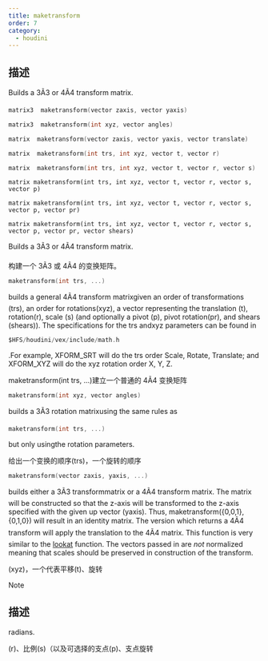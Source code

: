 ```yaml
---
title: maketransform
order: 7
category:
  - houdini
---
```

    
## 描述

Builds a 3Ã3 or 4Ã4 transform matrix.

```c
matrix3  maketransform(vector zaxis, vector yaxis)
```

```c
matrix3  maketransform(int xyz, vector angles)
```

```c
matrix  maketransform(vector zaxis, vector yaxis, vector translate)
```

```c
matrix  maketransform(int trs, int xyz, vector t, vector r)
```

```c
matrix  maketransform(int trs, int xyz, vector t, vector r, vector s)
```

`matrix maketransform(int trs, int xyz, vector t, vector r, vector s, vector p)`

`matrix maketransform(int trs, int xyz, vector t, vector r, vector s, vector p, vector pr)`

`matrix maketransform(int trs, int xyz, vector t, vector r, vector s, vector p, vector pr, vector shears)`

Builds a 3Ã3 or 4Ã4 transform matrix.

构建一个 3Ã3 或 4Ã4 的变换矩阵。

```c
maketransform(int trs, ...)
```

builds a general 4Ã4 transform matrixgiven an
order of transformations (trs), an order for rotations(xyz), a vector
representing the translation (t), rotation(r), scale (s) (and optionally a
pivot (p), pivot rotation(pr), and shears (shears)). The specifications for
the trs andxyz parameters can be found in

```c
$HFS/houdini/vex/include/math.h
```

.For example, XFORM_SRT will do the trs order
Scale, Rotate, Translate; and XFORM_XYZ will do the xyz rotation order X, Y,
Z.

maketransform(int trs, ...)建立一个普通的 4Ã4 变换矩阵

```c
maketransform(int xyz, vector angles)
```

builds a 3Ã3 rotation matrixusing the
same rules as

```c
maketransform(int trs, ...)
```

but only usingthe rotation
parameters.

给出一个变换的顺序(trs)，一个旋转的顺序

```c
maketransform(vector zaxis, yaxis, ...)
```

builds either a 3Ã3 transformmatrix
or a 4Ã4 transform matrix. The matrix will be constructed so that the z-axis
will be transformed to the z-axis specified with the given up vector (yaxis).
Thus, maketransform({0,0,1}, {0,1,0}) will result in an identity matrix. The
version which returns a 4Ã4 transform will apply the translation to the 4Ã4
matrix. This function is very similar to the [lookat](lookat.html "Computes a
rotation matrix or angles to orient the negative z-axis along the vector (to-
from) under the transformation.") function. The vectors passed in are _not_
normalized meaning that scales should be preserved in construction of the
transform.

(xyz)，一个代表平移(t)、旋转

Note

## 描述

radians.

(r)、比例(s)（以及可选择的支点(p)、支点旋转
